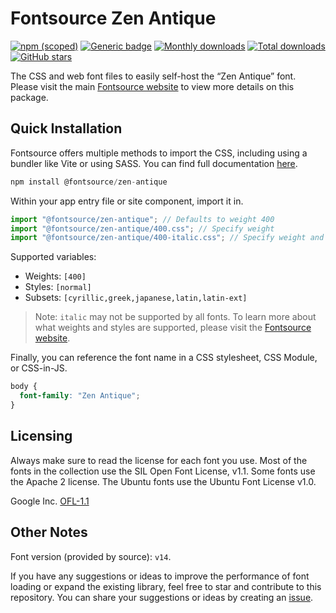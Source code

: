 # Fontsource Zen Antique

[![npm (scoped)](https://img.shields.io/npm/v/@fontsource/zen-antique?color=brightgreen)](https://www.npmjs.com/package/@fontsource/zen-antique) [![Generic badge](https://img.shields.io/badge/fontsource-passing-brightgreen)](https://github.com/fontsource/fontsource) [![Monthly downloads](https://badgen.net/npm/dm/@fontsource/zen-antique)](https://github.com/fontsource/fontsource) [![Total downloads](https://badgen.net/npm/dt/@fontsource/zen-antique)](https://github.com/fontsource/fontsource) [![GitHub stars](https://img.shields.io/github/stars/fontsource/fontsource.svg?style=social&label=Star)](https://github.com/fontsource/fontsource/stargazers)

The CSS and web font files to easily self-host the “Zen Antique” font. Please visit the main [Fontsource website](https://fontsource.org/fonts/zen-antique) to view more details on this package.

## Quick Installation

Fontsource offers multiple methods to import the CSS, including using a bundler like Vite or using SASS. You can find full documentation [here](https://fontsource.org/docs/getting-started/introduction).

```javascript
npm install @fontsource/zen-antique
```

Within your app entry file or site component, import it in.

```javascript
import "@fontsource/zen-antique"; // Defaults to weight 400
import "@fontsource/zen-antique/400.css"; // Specify weight
import "@fontsource/zen-antique/400-italic.css"; // Specify weight and style
```

Supported variables:
- Weights: `[400]`
- Styles: `[normal]`
- Subsets: `[cyrillic,greek,japanese,latin,latin-ext]`

> Note: `italic` may not be supported by all fonts. To learn more about what weights and styles are supported, please visit the [Fontsource website](https://fontsource.org/fonts/zen-antique).

Finally, you can reference the font name in a CSS stylesheet, CSS Module, or CSS-in-JS.

```css
body {
  font-family: "Zen Antique";
}
```

## Licensing
Always make sure to read the license for each font you use. Most of the fonts in the collection use the SIL Open Font License, v1.1. Some fonts use the Apache 2 license. The Ubuntu fonts use the Ubuntu Font License v1.0.

Google Inc.
[OFL-1.1](http://scripts.sil.org/OFL)

## Other Notes
Font version (provided by source): `v14`.

If you have any suggestions or ideas to improve the performance of font loading or expand the existing library, feel free to star and contribute to this repository. You can share your suggestions or ideas by creating an [issue](https://github.com/fontsource/fontsource/issues).